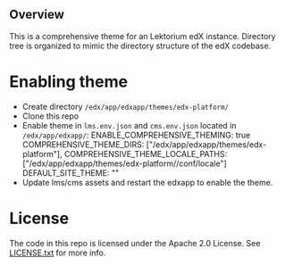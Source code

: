 Overview
--------

This is a comprehensive theme for an Lektorium edX instance.
Directory tree is organized to mimic the directory structure of the edX codebase.

Enabling theme
===============
- Create directory `/edx/app/edxapp/themes/edx-platform/`
- Clone this repo
- Enable theme in `lms.env.json` and `cms.env.json` located in `/edx/app/edxapp/`:
    ENABLE_COMPREHENSIVE_THEMING: true
    COMPREHENSIVE_THEME_DIRS: ["/edx/app/edxapp/themes/edx-platform"],
    COMPREHENSIVE_THEME_LOCALE_PATHS: ["/edx/app/edxapp/themes/edx-platform/<your-theme>/conf/locale"]
    DEFAULT_SITE_THEME: "<your-theme>"
- Update lms/cms assets and restart the edxapp to enable the theme.

License
=======

The code in this repo is licensed under the Apache 2.0 License.
See [LICENSE.txt](LICENSE.txt) for more info.
